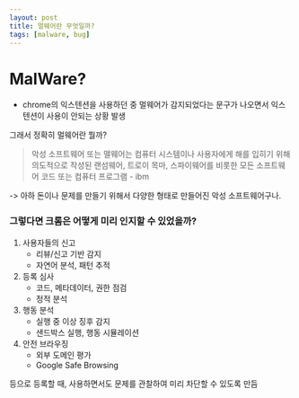 ```yaml
---
layout: post
title: 멀웨어란 무엇일까?
tags: [malware, bug]
---
```


# MalWare?
* chrome의 익스텐션을 사용하던 중 멀웨어가 감지되었다는 문구가 나오면서 익스텐션이 사용이 안되는 상황 발생

그래서 정확히 멀웨어란 뭘까?

> 악성 소프트웨어 또는 맬웨어는 컴퓨터 시스템이나 사용자에게 해를 입히기 위해 의도적으로 작성된 랜섬웨어, 트로이 목마, 스파이웨어를 비롯한 모든 소프트웨어 코드 또는 컴퓨터 프로그램 - ibm 

-> 아하 돈이나 문제를 만들기 위해서 다양한 형태로 만들어진 악성 소프트웨어구나.

### 그렇다면 크롬은 어떻게 미리 인지할 수 있었을까? 
1. 사용자들의 신고 
	* 리뷰/신고 기반 감지
	* 자연어 분석, 패턴 추적
3. 등록 심사
	* 코드, 메타데이터, 권한 점검
	* 정적 분석
4. 행동 분석
	* 실행 중 이상 징후 감지
	* 샌드박스 실행, 행동 시뮬레이션
5. 안전 브라우징
	* 외부 도메인 평가
	* Google Safe Browsing

등으로 등록할 때, 사용하면서도 문제를 관찰하여 미리 차단할 수 있도록 만듬 